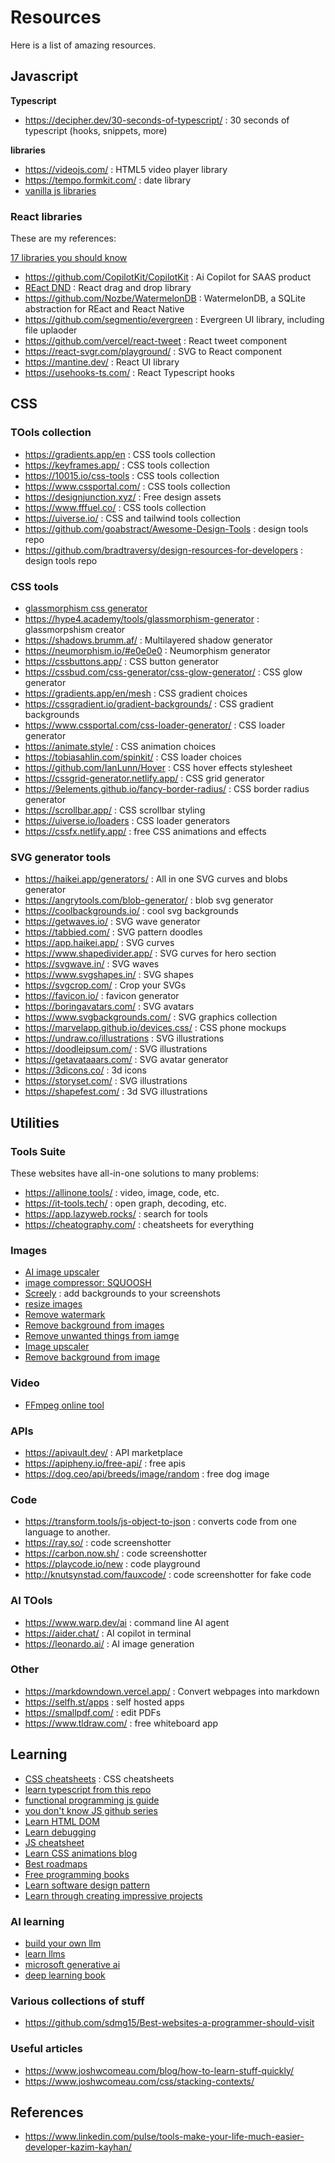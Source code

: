 # Resources

Here is a list of amazing resources.

## Javascript

**Typescript**

- https://decipher.dev/30-seconds-of-typescript/ : 30 seconds of typescript (hooks, snippets, more)

**libraries**

- https://videojs.com/ : HTML5 video player library
- https://tempo.formkit.com/ : date library
- [vanilla js libraries](https://vanillalist.top/)

### React libraries

These are my references:

[17 libraries you should know](https://dev.to/copilotkit/libraries-you-should-know-if-you-build-with-react-1807?ref=dailydev)

- https://github.com/CopilotKit/CopilotKit : Ai Copilot for SAAS product
- [REact DND](https://github.com/react-dnd/react-dnd) : React drag and drop library
- https://github.com/Nozbe/WatermelonDB : WatermelonDB, a SQLite abstraction for REact and React Native
- https://github.com/segmentio/evergreen : Evergreen UI library, including file uplaoder
- https://github.com/vercel/react-tweet : React tweet component
- https://react-svgr.com/playground/ : SVG to React component
- https://mantine.dev/ : React UI library
- https://usehooks-ts.com/ : React Typescript hooks

## CSS

### **TOols collection**

- https://gradients.app/en : CSS tools collection
- https://keyframes.app/ : CSS tools collection
- https://10015.io/css-tools : CSS tools collection
- https://www.cssportal.com/ : CSS tools collection
- https://designjunction.xyz/ : Free design assets
- https://www.fffuel.co/ : CSS tools collection
- https://uiverse.io/ : CSS and tailwind tools collection
- https://github.com/goabstract/Awesome-Design-Tools : design tools repo
- https://github.com/bradtraversy/design-resources-for-developers : design tools repo

### **CSS tools**

- [glassmorphism css generator](https://css.glass/)
- https://hype4.academy/tools/glassmorphism-generator : glassmorpshism creator
- https://shadows.brumm.af/ : Multilayered shadow generator
- https://neumorphism.io/#e0e0e0 : Neumorphism generator
- https://cssbuttons.app/ : CSS button generator
- https://cssbud.com/css-generator/css-glow-generator/ : CSS glow generator
- https://gradients.app/en/mesh : CSS gradient choices
- https://cssgradient.io/gradient-backgrounds/ : CSS gradient backgrounds
- https://www.cssportal.com/css-loader-generator/ : CSS loader generator
- https://animate.style/ : CSS animation choices
- https://tobiasahlin.com/spinkit/ : CSS loader choices
- https://github.com/IanLunn/Hover : CSS hover effects stylesheet
- https://cssgrid-generator.netlify.app/ : CSS grid generator
- https://9elements.github.io/fancy-border-radius/ : CSS border radius generator
- https://scrollbar.app/ : CSS scrollbar styling
- https://uiverse.io/loaders : CSS loader generators
- https://cssfx.netlify.app/ : free CSS animations and effects

### **SVG generator tools**

- https://haikei.app/generators/ : All in one SVG curves and blobs generator
- https://angrytools.com/blob-generator/ : blob svg generator
- https://coolbackgrounds.io/ : cool svg backgrounds
- https://getwaves.io/ : SVG wave generator
- https://tabbied.com/ : SVG pattern doodles
- https://app.haikei.app/ : SVG curves
- https://www.shapedivider.app/ : SVG curves for hero section
- https://svgwave.in/ : SVG waves
- https://www.svgshapes.in/ : SVG shapes
- https://svgcrop.com/ : Crop your SVGs
- https://favicon.io/ : favicon generator
- https://boringavatars.com/ : SVG avatars
- https://www.svgbackgrounds.com/ : SVG graphics collection
- https://marvelapp.github.io/devices.css/ : CSS phone mockups
- https://undraw.co/illustrations : SVG illustrations
- https://doodleipsum.com/ : SVG illustrations
- https://getavataaars.com/ : SVG avatar generator
- https://3dicons.co/ : 3d icons
- https://storyset.com/ : SVG illustrations
- https://shapefest.com/ : 3d SVG illustrations

## Utilities

### Tools Suite

These websites have all-in-one solutions to many problems:

- https://allinone.tools/ : video, image, code, etc.
- https://it-tools.tech/ : open graph, decoding, etc.
- https://app.lazyweb.rocks/ : search for tools
- https://cheatography.com/ : cheatsheets for everything

### Images

- [AI image upscaler](https://upscayl.org/)
- [image compressor: SQUOOSH](https:/squoosh.app/)
- [Screely](https://screely.com/) : add backgrounds to your screenshots
- [resize images](https://www.resizepixel.com/)
- [Remove watermark](https://www.watermarkremover.io/)
- [Remove background from images](https://www.erase.bg/)
- [Remove unwanted things from iamge](https://magicstudio.com/magiceraser/)
- [Image upscaler](https://icons8.com/upscaler)
- [Remove background from image](https://www.pixcleaner.com/)

### Video

- [FFmpeg online tool](https://ffmpeg-online.vercel.app/?inputOptions=-i&output=output.mp4&outputOptions=)

### APIs

- https://apivault.dev/ : API marketplace
- https://apipheny.io/free-api/ : free apis
- https://dog.ceo/api/breeds/image/random : free dog image

### Code

- https://transform.tools/js-object-to-json : converts code from one language to another.
- https://ray.so/ : code screenshotter
- https://carbon.now.sh/ : code screenshotter
- https://playcode.io/new : code playground
- http://knutsynstad.com/fauxcode/ : code screenshotter for fake code

### AI TOols

- https://www.warp.dev/ai : command line AI agent
- https://aider.chat/ : AI copilot in terminal
- https://leonardo.ai/ : AI image generation

### Other

- https://markdowndown.vercel.app/ : Convert webpages into markdown
- https://selfh.st/apps : self hosted apps
- https://smallpdf.com/ : edit PDFs
- https://www.tldraw.com/ : free whiteboard app

## Learning

- [CSS cheatsheets](https://dev.to/devshefali/the-top-6-css-cheatsheets-that-will-save-you-hours-2lp1) : CSS cheatsheets
- [learn typescript from this repo](https://gibbok.github.io/typescript-book/book/the-concise-typescript-book/)
- [functional programming js guide](https://jrsinclair.com/articles/2024/how-to-compose-functions-that-take-multiple-parameters-epic-guide/)
- [you don't know JS github series](https://github.com/getify/You-Dont-Know-JS)
- [Learn HTML DOM](https://phuoc.ng/collection/html-dom/)
- [Learn debugging](https://alan.norbauer.com/articles/browser-debugging-tricks)
- [JS cheatsheet](https://zerotomastery.io/cheatsheets/javascript-cheatsheet-the-advanced-concepts)
- [Learn CSS animations blog](https://emilkowal.ski/)
- [Best roadmaps](https://roadmap.sh/)
- [Free programming books](https://ebookfoundation.github.io/free-programming-books-search/?&sect=books&file=free-programming-books-langs.md#react-native)
- [Learn software design pattern](https://github.com/kamranahmedse/design-patterns-for-humans)
- [Learn through creating impressive projects](https://github.com/practical-tutorials/project-based-learning?tab=readme-ov-file)

### AI learning

- [build your own llm](https://github.com/karpathy/LLM101n)
- [learn llms](https://github.com/mlabonne/llm-course)
- [microsoft generative ai](https://github.com/microsoft/generative-ai-for-beginners)
- [deep learning book](https://github.com/udlbook/udlbook)

### Various collections of stuff

- https://github.com/sdmg15/Best-websites-a-programmer-should-visit

### Useful articles

- https://www.joshwcomeau.com/blog/how-to-learn-stuff-quickly/
- https://www.joshwcomeau.com/css/stacking-contexts/

## References

- https://www.linkedin.com/pulse/tools-make-your-life-much-easier-developer-kazim-kayhan/
